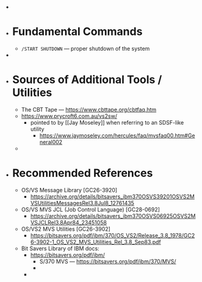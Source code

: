 -
- # Fundamental Commands
	- `/START SHUTDOWN` — proper shutdown of the system
-
- # Sources of Additional Tools / Utilities
	- The CBT Tape — https://www.cbttape.org/cbtfaq.htm
	- https://www.prycroft6.com.au/vs2sw/
		- pointed to by [[Jay Moseley]] when referring to an SDSF-like utility
			- https://www.jaymoseley.com/hercules/faq/mvsfaq00.htm#General002
	-
- # Recommended References
	- OS/VS Message Library [GC26-3920]
		- https://archive.org/details/bitsavers_ibm370OSVS39201OSVS2MVSUtilitiesMessagesRel3.8Jul8_12761435
	- OS/VS MVS JCL (Job Control Language) [GC28-0692]
		- https://archive.org/details/bitsavers_ibm370OSVS06925OSVS2MVSJCLRel3.8Apr84_23451058
	- OS/VS2 MVS Utilities [GC26-3902]
		- https://bitsavers.org/pdf/ibm/370/OS_VS2/Release_3.8_1978/GC26-3902-1_OS_VS2_MVS_Utilities_Rel_3.8_Sep83.pdf
	- Bit Savers Library of IBM docs:
		- https://bitsavers.org/pdf/ibm/
			- S/370 MVS — https://bitsavers.org/pdf/ibm/370/MVS/
			-
		-